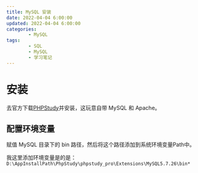 ```yaml
---
title: MySQL 安装
date: 2022-04-04 6:00:00
updated: 2022-04-04 6:00:00
categories:
        - MySQL
tags:
        - SQL
        - MySQL
        - 学习笔记
---
```


# 安装 

去官方下载[PHPStudy](https://www.xp.cn/download.html)并安装，这玩意自带 MySQL 和 Apache。

## 配置环境变量

赋值 MySQL 目录下的 bin 路径，然后将这个路径添加到系统环境变量Path中。

我这里添加环境变量是的是：`D:\AppInstallPath\PhpStudy\phpstudy_pro\Extensions\MySQL5.7.26\bin*`

